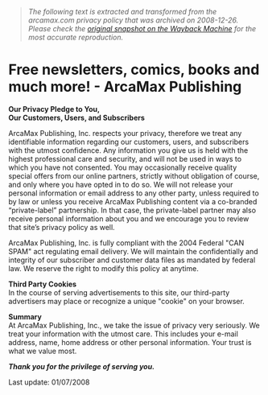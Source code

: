 > *The following text is extracted and transformed from the arcamax.com privacy policy that was archived on 2008-12-26. Please check the [original snapshot on the Wayback Machine](https://web.archive.org/web/20081226221052id_/http%3A//www.arcamax.com/arcapub/privacy) for the most accurate reproduction.*

# Free newsletters, comics, books and much more! - ArcaMax Publishing

**Our Privacy Pledge to You,    
Our Customers, Users, and Subscribers**

ArcaMax Publishing, Inc. respects your privacy, therefore we treat any identifiable information regarding our customers, users, and subscribers with the utmost confidence. Any information you give us is held with the highest professional care and security, and will not be used in ways to which you have not consented. You may occasionally receive quality special offers from our online partners, strictly without obligation of course, and only where you have opted in to do so. We will not release your personal information or email address to any other party, unless required to by law or unless you receive ArcaMax Publishing content via a co-branded “private-label” partnership. In that case, the private-label partner may also receive personal information about you and we encourage you to review that site’s privacy policy as well. 

ArcaMax Publishing, Inc. is fully compliant with the 2004 Federal "CAN SPAM" act regulating email delivery. We will maintain the confidentially and integrity of our subscriber and customer data files as mandated by federal law. We reserve the right to modify this policy at anytime. 

  


**Third Party Cookies**  
In the course of serving advertisements to this site, our third-party advertisers may place or recognize a unique "cookie" on your browser. 

**Summary**  
At ArcaMax Publishing, Inc., we take the issue of privacy very seriously. We treat your information with the utmost care. This includes your e-mail address, name, home address or other personal information. Your trust is what we value most. 

**_Thank you for the privilege of serving you._**

Last update: 01/07/2008
